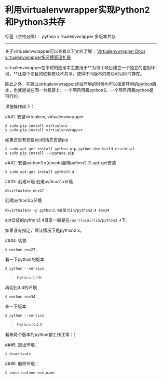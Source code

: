 ﻿# 利用virtualenvwrapper实现Python2和Python3共存

标签（空格分隔）： python virtualenvwrapper 多版本共存

---
关于virtualenvwrapper可以查看以下文档了解：
[Virtualenvwrapper Docs](http://virtualenvwrapper.readthedocs.org/en/latest/)
[virtualenvwrapper多环境管理扩展](http://www.nowamagic.net/academy/detail/1330231)

virtualenvwrapper在平时的应用中主要用于**为每个项目建立一个独立的虚拟环境，**让每个项目的依赖模块不共享，使得不同版本的模块可以同时存在。

除此之外，在建立virtualenvwrapper虚拟环境的时候也可以指定环境的python版本，也就是说在同一台机器上，一个项目用着python2，一个项目用着python是可行的。

详细操作如下：

###1. 安装virtualenv, virtualenvwrapper
```
$ sudo pip install virtualenv
$ sudo pip install virtualenvwrapper
```
如果还没有安装pip的话先安装pip
```
$ sudo apt-get install python-pip python-dev build-essential 
$ sudo pip install --upgrade pip
```
###2. 安装python3.x(ubuntu自带python2.7)
apt-get安装
```
$ sudo apt-get install python3.4
```

###3. 创建环境
创建python2.x环境
```
mkvirtualenv env27
```
创建python3.x环境
```
mkvirtualenv -p python3.4目录/bin/python3.4 env34
```
apt安装的python3.4目录一般是在`/usr/local/lib/python3.4`下。

如果没有指定，默认情况下是python2.x。

###4. 切换
```
$ workon env27
```
看一下python的版本
```
$ python --version
```
> Python 2.7.6

再切到3.4的环境
```
$ workon env34
```
查一下版本
```
$ python --version
```
> Python 3.4.0

看来两个版本的python都工作正常：）

###5. 退出环境：
```
$ deactivate
```

###6. 删除环境： 
```
$ rmvirtualenv env_name
```



